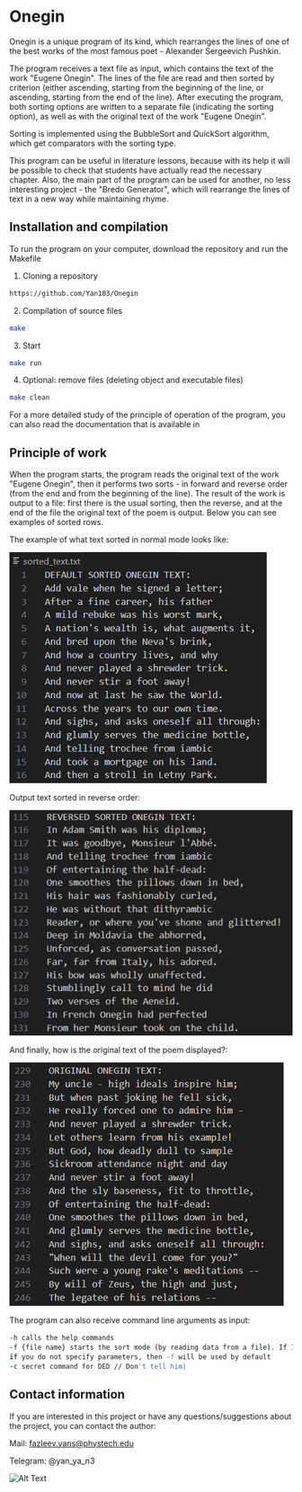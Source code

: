 # Onegin

Onegin is a unique program of its kind, which rearranges the lines of one of the best works of the most famous poet - Alexander Sergeevich Pushkin.

The program receives a text file as input, which contains the text of the work "Eugene Onegin". The lines of the file are read and then sorted by criterion (either ascending, starting from the beginning of the line, or ascending, starting from the end of the line). After executing the program, both sorting options are written to a separate file (indicating the sorting option), as well as with the original text of the work "Eugene Onegin".

Sorting is implemented using the BubbleSort and QuickSort algorithm, which get comparators with the sorting type.

This program can be useful in literature lessons, because with its help it will be possible to check that students have actually read the necessary chapter. Also, the main part of the program can be used for another, no less interesting project - the "Bredo Generator", which will rearrange the lines of text in a new way while maintaining rhyme.

## Installation and compilation
To run the program on your computer, download the repository and run the Makefile
1. Cloning a repository
```bash
https://github.com/Yan103/Onegin
```
2. Compilation of source files
```bash
make
```
3. Start
```bash
make run
```
4. Optional: remove files (deleting object and executable files)
```bash
make clean
```
For a more detailed study of the principle of operation of the program, you can also read the documentation that is available in

## Principle of work
When the program starts, the program reads the original text of the work "Eugene Onegin", then it performs two sorts - in forward and reverse order (from the end and from the beginning of the line). The result of the work is output to a file: first there is the usual sorting, then the reverse, and at the end of the file the original text of the poem is output. Below you can see examples of sorted rows.

The example of what text sorted in normal mode looks like:

![Alt text](img/ex1.png)

Output text sorted in reverse order:

![Alt text](img/ex2.png)

And finally, how is the original text of the poem displayed?:

![Alt text](img/ex3.png)

The program can also receive command line arguments as input:

```bash
-h calls the help commands
-f {file name} starts the sort mode (by reading data from a file). If If you did not transfer the file, then the standard one (text.txt) is used
if you do not specify parameters, then -f will be used by default
-c secret command for DED // Don't tell him)
```

## Contact information
If you are interested in this project or have any questions/suggestions about the project, you can contact the author:

Mail: fazleev.yans@phystech.edu

Telegram: @yan_ya_n3

![Alt Text](https://media.giphy.com/media/vFKqnCdLPNOKc/giphy.gif)
